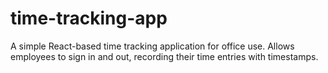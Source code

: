 # time-tracking-app
A simple React-based time tracking application for office use. Allows employees to sign in and out, recording their time entries with timestamps.
